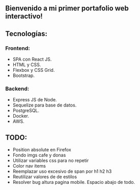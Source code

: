 ## Bienvenido a mi primer portafolio web interactivo!



## Tecnologías:

### Frontend:

  * SPA con React JS.
  * HTML y CSS.
  * Flexbox y CSS Grid.
  * Bootstrap.


### Backend:

  * Express JS de Node.
  * Sequelize para base de datos.
  * PostgreSQL.
  * Docker.
  * AWS.

## TODO:

- Position absolute en Firefox
- Fondo imgs cafe y donas
- Utilizar variables css para no repetir
- Color nav items
- Reemplazar uso excesivo de span por h1 h2 h3
- Reutilizar valores de de estilos
- Resolver bug altura pagina mobile. Espacio abajo de todo.

